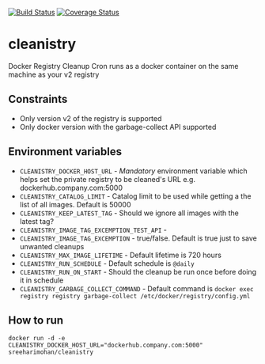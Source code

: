 [![Build Status](https://travis-ci.org/sreeharimohan/cleanistry.svg?branch=master)](https://travis-ci.org/sreeharimohan/cleanistry) [![Coverage Status](https://coveralls.io/repos/github/sreeharimohan/cleanistry/badge.svg)](https://coveralls.io/github/sreeharimohan/cleanistry)

# cleanistry
Docker Registry Cleanup Cron runs as a docker container on the same machine as your v2 registry

## Constraints
* Only version v2 of the registry is supported
* Only docker version with the garbage-collect API supported

## Environment variables
* `CLEANISTRY_DOCKER_HOST_URL` - *Mandatory* environment variable which helps set the private registry to be cleaned's URL e.g. dockerhub.company.com:5000
* `CLEANISTRY_CATALOG_LIMIT` - Catalog limit to be used while getting a the list of all images. Default is 50000
* `CLEANISTRY_KEEP_LATEST_TAG` - Should we ignore all images with the latest tag?
* `CLEANISTRY_IMAGE_TAG_EXCEMPTION_TEST_API` - 
* `CLEANISTRY_IMAGE_TAG_EXCEMPTION` - true/false. Default is true just to save unwanted cleanups
* `CLEANISTRY_MAX_IMAGE_LIFETIME` - Default lifetime is 720 hours
* `CLEANISTRY_RUN_SCHEDULE` - Default schedule is `@daily`
* `CLEANISTRY_RUN_ON_START` - Should the cleanup be run once before doing it in schedule
* `CLEANISTRY_GARBAGE_COLLECT_COMMAND` - Default command is `docker exec registry registry garbage-collect /etc/docker/registry/config.yml`

## How to run
`docker run -d -e CLEANISTRY_DOCKER_HOST_URL="dockerhub.company.com:5000" sreeharimohan/cleanistry`